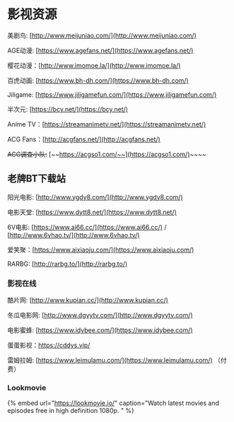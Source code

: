 # 影视资源

美剧鸟: [http://www.meijuniao.com/](http://www.meijuniao.com/)

AGE动漫: [https://www.agefans.net/](https://www.agefans.net/)

樱花动漫：[http://www.imomoe.la/](http://www.imomoe.la/)

百虎动画: [https://www.bh-dh.com/](https://www.bh-dh.com/)

Jiligame: [https://www.jiligamefun.com/](https://www.jiligamefun.com/)

半次元: [https://bcy.net/](https://bcy.net/)

Anime TV：[https://streamanimetv.net/](https://streamanimetv.net/)

ACG Fans：[http://acgfans.net/](http://acgfans.net/)

~~ACG调查小队:~~ [~~https://acgso1.com/~~](https://acgso1.com/)~~~~

## 老牌BT下载站

阳光电影: [http://www.ygdy8.com/](http://www.ygdy8.com/)

电影天堂: [https://www.dytt8.net/](https://www.dytt8.net/)

6V电影: [https://www.ai66.cc/](https://www.ai66.cc/) / [http://www.6vhao.tv/](http://www.6vhao.tv/)

爱笑聚：[https://www.aixiaoju.com/](https://www.aixiaoju.com/)

RARBG: [http://rarbg.to/](http://rarbg.to/)

### 影视在线

酷片网: [http://www.kupian.cc/](http://www.kupian.cc/)

冬瓜电影网: [http://www.dgyytv.com/](http://www.dgyytv.com/)

电影蜜蜂: [https://www.idybee.com/](https://www.idybee.com/)

蛋蛋影视：https://cddys.vip/

雷姆拉姆: [https://www.leimulamu.com/](https://www.leimulamu.com/) （付费）

### Lookmovie

{% embed url="https://lookmovie.io/" caption="Watch latest movies and episodes free in high definition 1080p. " %}



